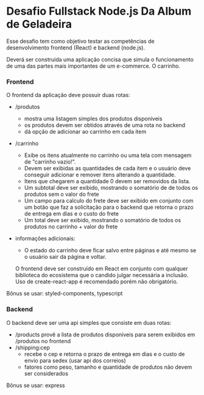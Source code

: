 # Desafio Fullstack Node.js Da Album de Geladeira

Esse desafio tem como objetivo testar as competências de desenvolvimento frontend (React) e backend (node.js).

Deverá ser construída uma aplicação concisa que simula o funcionamento de uma das partes mais importantes de um e-commerce. O carrinho.

### Frontend
O frontend da aplicação deve possuir duas rotas: 
- /produtos 
    - mostra uma listagem simples dos produtos disponiveis
    - os produtos devem ser obtidos através de uma rota no backend
    - dá opção de adicionar ao carrinho em cada item
- /carrinho 
    - Exibe os itens atualmente no carrinho ou uma tela com mensagem de "carrinho vazio!". 
    - Devem ser exibidas as quantidades de cada item e o usuário deve conseguir adicionar e remover itens alterando a quantidade. 
    - Itens que chegarem a quantidade 0 devem ser removidos da lista.
    - Um subtotal deve ser exibido, mostrando o somatório de de todos os produtos sem o valor do frete
    - Um campo para calculo do frete deve ser exibido em conjunto com um botão que faz a solicitação para o backend que retorna o prazo de entrega em dias e o custo do frete
    - Um total deve ser exibido, mostrando o somatório de todos os produtos no carrinho + valor do frete
- informações adicionais: 
    - O estado do carrinho deve ficar salvo entre páginas e até mesmo se o usuário sair da página e voltar.

    O frontend deve ser construído em React em conjunto com qualquer biblioteca do ecosistema que o candido julgar necessária a inclusão.
    Uso de create-react-app é recomendado porém não obrigatório.

Bônus se usar: styled-components, typescript



### Backend
O backend deve ser uma api simples que consiste em duas rotas:

- /products provê a lista de produtos disponíveis para serem exibidos em /produtos no frontend
- /shipping:cep
    - recebe o cep e retorna o prazo de entrega em dias e o custo de envio para sedex (usar api dos correios)
    - fatores como peso, tamanho e quantidade de produtos não devem ser considerados

Bônus se usar: express
